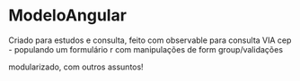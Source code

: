 # ModeloAngular

Criado para estudos e consulta, 
feito com observable para consulta VIA cep - populando um formulário r com manipulações de form group/validações

modularizado, com outros assuntos!
